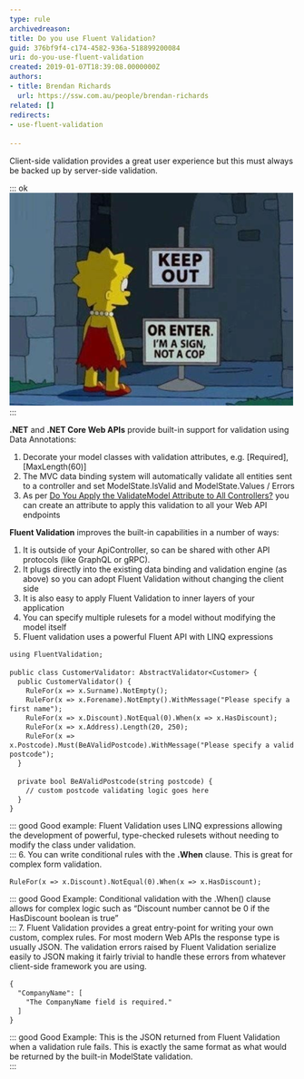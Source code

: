 ```yaml
---
type: rule
archivedreason: 
title: Do you use Fluent Validation?
guid: 376bf9f4-c174-4582-936a-518899200084
uri: do-you-use-fluent-validation
created: 2019-01-07T18:39:08.0000000Z
authors:
- title: Brendan Richards
  url: https://ssw.com.au/people/brendan-richards
related: []
redirects:
- use-fluent-validation

---
```


Client-side validation provides a great user experience but this must always be backed up by server-side validation.

<!--endintro-->


::: ok  
![Figure: Client-side validation does not provide effective data security for your Web API endpoints](cartoon-client-side-validation.jpg)  
:::

**.NET** and **.NET Core Web APIs** provide built-in support for validation using Data Annotations:

1. Decorate your model classes with validation attributes, e.g. [Required], [MaxLength(60)]
2. The MVC data binding system will automatically validate all entities sent to a controller and set ModelState.IsValid and ModelState.Values / Errors
3. As per [Do You Apply the ValidateModel Attribute to All Controllers?](/do-you-apply-the-validatemodel-attribute-to-all-controllers)  you can create an attribute to apply this validation to all your Web API endpoints


**Fluent Validation** improves the built-in capabilities in a number of ways:

1. It is outside of your ApiController, so can be shared with other API protocols (like GraphQL or gRPC).
2. It plugs directly into the existing data binding and validation engine (as above) so you can adopt Fluent Validation without changing the client side
3. It is also easy to apply Fluent Validation to inner layers of your application
4. You can specify multiple rulesets for a model without modifying the model itself
5. Fluent validation uses a powerful Fluent API with LINQ expressions



```
using FluentValidation;

public class CustomerValidator: AbstractValidator<Customer> {
  public CustomerValidator() {
    RuleFor(x => x.Surname).NotEmpty();
    RuleFor(x => x.Forename).NotEmpty().WithMessage("Please specify a first name");
    RuleFor(x => x.Discount).NotEqual(0).When(x => x.HasDiscount);
    RuleFor(x => x.Address).Length(20, 250);
    RuleFor(x => x.Postcode).Must(BeAValidPostcode).WithMessage("Please specify a valid postcode");
  }

  private bool BeAValidPostcode(string postcode) {
    // custom postcode validating logic goes here
  }
}
```




::: good
Good example: Fluent Validation uses LINQ expressions allowing the development of powerful, type-checked rulesets without needing to modify the class under validation.  
:::
6. You can write conditional rules with the  **.When** clause. This is great for complex form validation.



```
RuleFor(x => x.Discount).NotEqual(0).When(x => x.HasDiscount);
```




::: good
Good Example: Conditional validation with the .When() clause allows for complex logic such as “Discount number cannot be 0 if the HasDiscount boolean is true”  
:::
7. Fluent Validation provides a great entry-point for writing your own custom, complex rules.    For most modern Web APIs the response type is usually JSON. The validation errors raised by Fluent Validation serialize easily to JSON making it fairly trivial to handle these errors from whatever client-side framework you are using.



```
{
  "CompanyName": [
    "The CompanyName field is required."
  ]
}
```




::: good
Good Example: This is the JSON returned from Fluent Validation when a validation rule fails. This is exactly the same format as what would be returned by the built-in ModelState validation.  
:::
